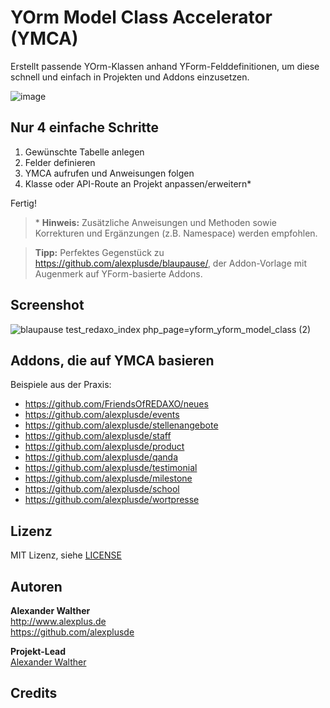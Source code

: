 # YOrm Model Class Accelerator (YMCA)

Erstellt passende YOrm-Klassen anhand YForm-Felddefinitionen, um diese schnell und einfach in Projekten und Addons einzusetzen.

![image](https://github.com/alexplusde/ymca/assets/3855487/5581633b-56e5-4822-92bb-5d00d6cc1cb7)

## Nur 4 einfache Schritte

1. Gewünschte Tabelle anlegen
2. Felder definieren
3. YMCA aufrufen und Anweisungen folgen
4. Klasse oder API-Route an Projekt anpassen/erweitern\*

Fertig!

> \* **Hinweis:** Zusätzliche Anweisungen und Methoden sowie Korrekturen und Ergänzungen (z.B. Namespace) werden empfohlen.

> **Tipp:** Perfektes Gegenstück zu <https://github.com/alexplusde/blaupause/>, der Addon-Vorlage mit Augenmerk auf YForm-basierte Addons.

## Screenshot

![blaupause test_redaxo_index php_page=yform_yform_model_class (2)](https://github.com/alexplusde/ymca/assets/3855487/36a6aad8-74b0-44c3-9256-b9ad381055bd)

## Addons, die auf YMCA basieren

Beispiele aus der Praxis:

* https://github.com/FriendsOfREDAXO/neues
* https://github.com/alexplusde/events
* https://github.com/alexplusde/stellenangebote
* https://github.com/alexplusde/staff
* https://github.com/alexplusde/product
* https://github.com/alexplusde/qanda
* https://github.com/alexplusde/testimonial
* https://github.com/alexplusde/milestone
* https://github.com/alexplusde/school
* https://github.com/alexplusde/wortpresse

## Lizenz

MIT Lizenz, siehe [LICENSE](https://github.com/alexplusde/stellenangebote/blob/master/LICENSE)

## Autoren

**Alexander Walther**  
http://www.alexplus.de  
https://github.com/alexplusde  

**Projekt-Lead**  
[Alexander Walther](https://github.com/alexplusde)

## Credits
